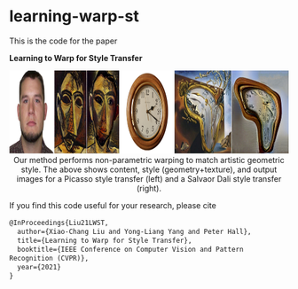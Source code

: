 # learning-warp-st

This is the code for the paper

**Learning to Warp for Style Transfer**

<p align='center'>
  <img src='images/teaser.jpg' height="150px">
  Our method performs non-parametric warping to match artistic geometric style. The above shows content, style (geometry+texture), and output images for a Picasso style transfer (left) and a Salvaor Dali style transfer (right).
</ p>

If you find this code useful for your research, please cite
```
@InProceedings{Liu21LWST, 
  author={Xiao-Chang Liu and Yong-Liang Yang and Peter Hall},
  title={Learning to Warp for Style Transfer},
  booktitle={IEEE Conference on Computer Vision and Pattern Recognition (CVPR)},
  year={2021}
}
```
